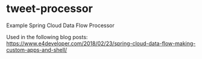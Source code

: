 # tweet-processor
Example Spring Cloud Data Flow Processor

Used in the following blog posts:
https://www.e4developer.com/2018/02/23/spring-cloud-data-flow-making-custom-apps-and-shell/
